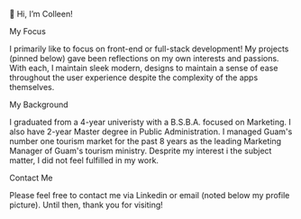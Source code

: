 👋 Hi, I’m Colleen!

My Focus

I primarily like to focus on front-end or full-stack development! My projects (pinned below) gave been reflections on my own interests and passions. With each, I maintain sleek modern, designs to maintain a sense of ease throughout the user experience despite the complexity of the apps themselves.

My Background

I graduated from a 4-year univeristy with a B.S.B.A. focused on Marketing. I also have 2-year Master degree in Public Administration. I managed Guam's number one tourism market for the past 8 years as the leading Marketing Manager of Guam's tourism ministry. Desprite my interest i the subject matter, I did not feel fulfilled in my work.

Contact Me

Please feel free to contact me via Linkedin or email (noted below my profile picture). Until then, thank you for visiting!
